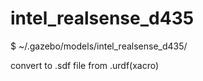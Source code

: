 # intel_realsense_d435

$ ~/.gazebo/models/intel_realsense_d435/


convert to .sdf file from .urdf(xacro)
